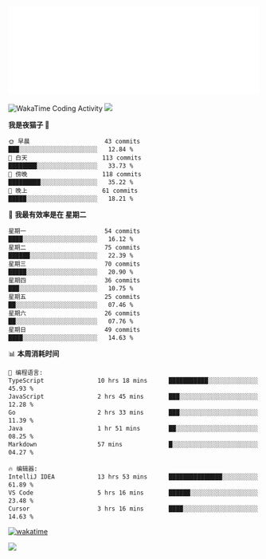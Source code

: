 <p align="center">
  <img src="./assets/header.svg" />
</p>

![WakaTime Coding Activity](https://wakatime.com/share/@shenlyy/0d1e8abb-ce3a-49e5-9f20-7ad39caba41f.svg)
![](https://github-readme-stats.ykrazy.top/api?username=shenlye&show_icons=true&include_all_commits=true&hide=contribs&theme=github_dark_dimmed&rank_icon=github)
<!--START_SECTION:waka-->
**我是夜猫子 🦉** 

```text
🌞 早晨                     43 commits          ███░░░░░░░░░░░░░░░░░░░░░░   12.84 % 
🌆 白天                     113 commits         ████████░░░░░░░░░░░░░░░░░   33.73 % 
🌃 傍晚                     118 commits         █████████░░░░░░░░░░░░░░░░   35.22 % 
🌙 晚上                     61 commits          █████░░░░░░░░░░░░░░░░░░░░   18.21 % 
```
📅 **我最有效率是在 星期二** 

```text
星期一                      54 commits          ████░░░░░░░░░░░░░░░░░░░░░   16.12 % 
星期二                      75 commits          ██████░░░░░░░░░░░░░░░░░░░   22.39 % 
星期三                      70 commits          █████░░░░░░░░░░░░░░░░░░░░   20.90 % 
星期四                      36 commits          ███░░░░░░░░░░░░░░░░░░░░░░   10.75 % 
星期五                      25 commits          ██░░░░░░░░░░░░░░░░░░░░░░░   07.46 % 
星期六                      26 commits          ██░░░░░░░░░░░░░░░░░░░░░░░   07.76 % 
星期日                      49 commits          ████░░░░░░░░░░░░░░░░░░░░░   14.63 % 
```


📊 **本周消耗时间** 

```text
💬 编程语言: 
TypeScript               10 hrs 18 mins      ███████████░░░░░░░░░░░░░░   45.93 % 
JavaScript               2 hrs 45 mins       ███░░░░░░░░░░░░░░░░░░░░░░   12.28 % 
Go                       2 hrs 33 mins       ███░░░░░░░░░░░░░░░░░░░░░░   11.39 % 
Java                     1 hr 51 mins        ██░░░░░░░░░░░░░░░░░░░░░░░   08.25 % 
Markdown                 57 mins             █░░░░░░░░░░░░░░░░░░░░░░░░   04.27 % 

🔥 编辑器: 
IntelliJ IDEA            13 hrs 53 mins      ███████████████░░░░░░░░░░   61.89 % 
VS Code                  5 hrs 16 mins       ██████░░░░░░░░░░░░░░░░░░░   23.48 % 
Cursor                   3 hrs 16 mins       ████░░░░░░░░░░░░░░░░░░░░░   14.63 % 
```


<!--END_SECTION:waka-->
[![wakatime](https://wakatime.com/badge/user/2bfdbfb0-5de3-4182-b0bb-f199ef612eb4.svg?style=flat-square)](https://wakatime.com/@2bfdbfb0-5de3-4182-b0bb-f199ef612eb4)

![](https://github-readme-stats.ykrazy.top/api/wakatime?username=shenlyy&theme=github_dark_dimmed)